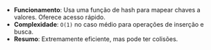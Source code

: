 - **Funcionamento**: Usa uma função de hash para mapear chaves a valores. Oferece acesso rápido.
- **Complexidade**: `O(1)` no caso médio para operações de inserção e busca.
- **Resumo**: Extremamente eficiente, mas pode ter colisões.